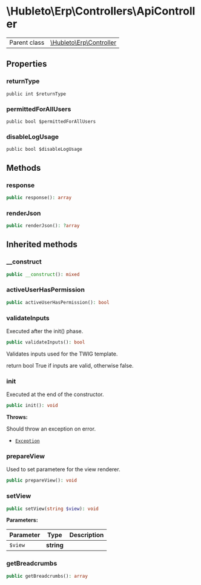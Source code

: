 
# \Hubleto\Erp\Controllers\ApiController
<table class='table-default dense'>
<tr><td>Parent class</td><td><a href="../Controller">\Hubleto\Erp\Controller</a></td></tr></table>


## Properties

### returnType

`public int $returnType`


### permittedForAllUsers

`public bool $permittedForAllUsers`


### disableLogUsage

`public bool $disableLogUsage`


## Methods

### response

```php
public response(): array
```


### renderJson

```php
public renderJson(): ?array
```


## Inherited methods

### __construct

```php
public __construct(): mixed
```


### activeUserHasPermission

```php
public activeUserHasPermission(): bool
```


### validateInputs

Executed after the init() phase.

```php
public validateInputs(): bool
```

Validates inputs used for the TWIG template.

return bool True if inputs are valid, otherwise false.


### init

Executed at the end of the constructor.

```php
public init(): void
```

**Throws:**

Should throw an exception on error.
- [`Exception`](../../../Exception)


### prepareView

Used to set parametere for the view renderer.

```php
public prepareView(): void
```


### setView

```php
public setView(string $view): void
```

**Parameters:**

| Parameter | Type       | Description |
|-----------|------------|-------------|
| `$view`   | **string** |             |


### getBreadcrumbs

```php
public getBreadcrumbs(): array
```

